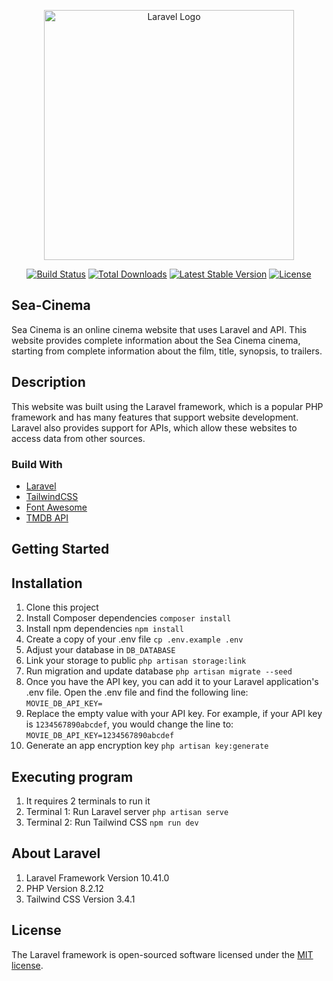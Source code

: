 <p align="center"><a href="https://laravel.com" target="_blank"><img src="https://raw.githubusercontent.com/laravel/art/master/logo-lockup/5%20SVG/2%20CMYK/1%20Full%20Color/laravel-logolockup-cmyk-red.svg" width="400" alt="Laravel Logo"></a></p>

<p align="center">
<a href="https://github.com/laravel/framework/actions"><img src="https://github.com/laravel/framework/workflows/tests/badge.svg" alt="Build Status"></a>
<a href="https://packagist.org/packages/laravel/framework"><img src="https://img.shields.io/packagist/dt/laravel/framework" alt="Total Downloads"></a>
<a href="https://packagist.org/packages/laravel/framework"><img src="https://img.shields.io/packagist/v/laravel/framework" alt="Latest Stable Version"></a>
<a href="https://packagist.org/packages/laravel/framework"><img src="https://img.shields.io/packagist/l/laravel/framework" alt="License"></a>
</p>

## Sea-Cinema

Sea Cinema is an online cinema website that uses Laravel and API. This website provides complete information about the Sea Cinema cinema, starting from complete information about the film, title, synopsis, to trailers.

<!-- ![Image](https://github.com/aliazhar-id/Sea-Cinema\public\assets) -->

## Description

This website was built using the Laravel framework, which is a popular PHP framework and has many features that support website development. Laravel also provides support for APIs, which allow these websites to access data from other sources.

### Build With

* [Laravel](https://laravel.com/)
* [TailwindCSS](https://tailwindcss.com/)
* [Font Awesome](https://fontawesome.com/)
* [TMDB API](https://www.themoviedb.org/)

## Getting Started

## Installation

1. Clone this project
2. Install Composer dependencies `composer install`
3. Install npm dependencies `npm install`
4. Create a copy of your .env file `cp .env.example .env`
5. Adjust your database in `DB_DATABASE`
6. Link your storage to public `php artisan storage:link`
7. Run migration and update database `php artisan migrate --seed`
8. Once you have the API key, you can add it to your Laravel application's .env file. Open the .env file and find the following line: `MOVIE_DB_API_KEY=`
9. Replace the empty value with your API key. For example, if your API key is `1234567890abcdef`, you would change the line to: `MOVIE_DB_API_KEY=1234567890abcdef`
10. Generate an app encryption key `php artisan key:generate`

## Executing program

1. It requires 2 terminals to run it
2. Terminal 1: Run Laravel server `php artisan serve`
3. Terminal 2: Run Tailwind CSS `npm run dev`

## About Laravel

1. Laravel Framework Version 10.41.0
2. PHP Version 8.2.12
3. Tailwind CSS Version 3.4.1

## License

The Laravel framework is open-sourced software licensed under the [MIT license](https://opensource.org/licenses/MIT).
